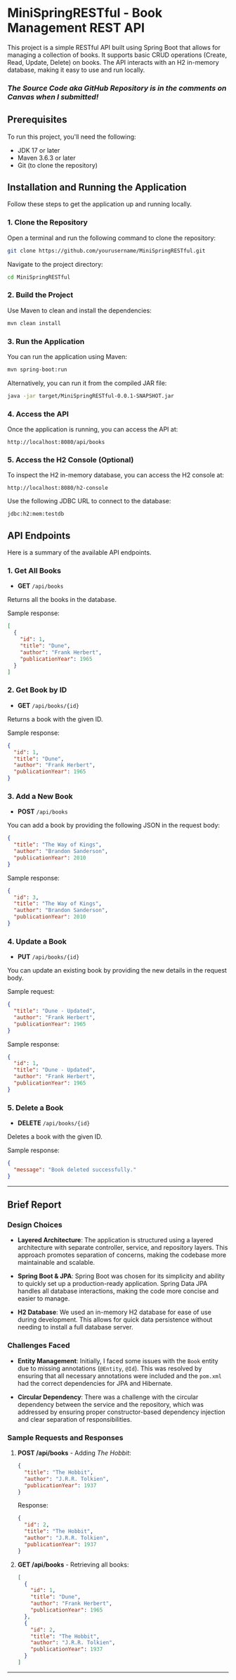
# MiniSpringRESTful - Book Management REST API

This project is a simple RESTful API built using Spring Boot that allows for managing a collection of books. It supports basic CRUD operations (Create, Read, Update, Delete) on books. The API interacts with an H2 in-memory database, making it easy to use and run locally.

### _**The Source Code aka GitHub Repository is in the comments on Canvas when I submitted!**_ 

## Prerequisites

To run this project, you'll need the following:
- JDK 17 or later
- Maven 3.6.3 or later
- Git (to clone the repository)

## Installation and Running the Application

Follow these steps to get the application up and running locally.

### 1. Clone the Repository

Open a terminal and run the following command to clone the repository:

```bash
git clone https://github.com/yourusername/MiniSpringRESTful.git
```

Navigate to the project directory:

```bash
cd MiniSpringRESTful
```

### 2. Build the Project

Use Maven to clean and install the dependencies:

```bash
mvn clean install
```

### 3. Run the Application

You can run the application using Maven:

```bash
mvn spring-boot:run
```

Alternatively, you can run it from the compiled JAR file:

```bash
java -jar target/MiniSpringRESTful-0.0.1-SNAPSHOT.jar
```

### 4. Access the API

Once the application is running, you can access the API at:

```
http://localhost:8080/api/books
```

### 5. Access the H2 Console (Optional)

To inspect the H2 in-memory database, you can access the H2 console at:

```
http://localhost:8080/h2-console
```

Use the following JDBC URL to connect to the database:
```
jdbc:h2:mem:testdb
```

## API Endpoints

Here is a summary of the available API endpoints.

### 1. Get All Books

- **GET** `/api/books`

Returns all the books in the database.

Sample response:
```json
[
  {
    "id": 1,
    "title": "Dune",
    "author": "Frank Herbert",
    "publicationYear": 1965
  }
]
```

### 2. Get Book by ID

- **GET** `/api/books/{id}`

Returns a book with the given ID.

Sample response:
```json
{
  "id": 1,
  "title": "Dune",
  "author": "Frank Herbert",
  "publicationYear": 1965
}
```

### 3. Add a New Book

- **POST** `/api/books`

You can add a book by providing the following JSON in the request body:

```json
{
  "title": "The Way of Kings",
  "author": "Brandon Sanderson",
  "publicationYear": 2010
}
```

Sample response:
```json
{
  "id": 3,
  "title": "The Way of Kings",
  "author": "Brandon Sanderson",
  "publicationYear": 2010
}
```

### 4. Update a Book

- **PUT** `/api/books/{id}`

You can update an existing book by providing the new details in the request body.

Sample request:
```json
{
  "title": "Dune - Updated",
  "author": "Frank Herbert",
  "publicationYear": 1965
}
```

Sample response:
```json
{
  "id": 1,
  "title": "Dune - Updated",
  "author": "Frank Herbert",
  "publicationYear": 1965
}
```

### 5. Delete a Book

- **DELETE** `/api/books/{id}`

Deletes a book with the given ID.

Sample response:
```json
{
  "message": "Book deleted successfully."
}
```

---

## Brief Report

### Design Choices

- **Layered Architecture**: The application is structured using a layered architecture with separate controller, service, and repository layers. This approach promotes separation of concerns, making the codebase more maintainable and scalable.


- **Spring Boot & JPA**: Spring Boot was chosen for its simplicity and ability to quickly set up a production-ready application. Spring Data JPA handles all database interactions, making the code more concise and easier to manage.


- **H2 Database**: We used an in-memory H2 database for ease of use during development. This allows for quick data persistence without needing to install a full database server.

### Challenges Faced

- **Entity Management**: Initially, I faced some issues with the `Book` entity due to missing annotations (`@Entity`, `@Id`). This was resolved by ensuring that all necessary annotations were included and the `pom.xml` had the correct dependencies for JPA and Hibernate.


- **Circular Dependency**: There was a challenge with the circular dependency between the service and the repository, which was addressed by ensuring proper constructor-based dependency injection and clear separation of responsibilities.

### Sample Requests and Responses

1. **POST /api/books** - Adding *The Hobbit*:
   ```json
   {
     "title": "The Hobbit",
     "author": "J.R.R. Tolkien",
     "publicationYear": 1937
   }
   ```

   Response:
   ```json
   {
     "id": 2,
     "title": "The Hobbit",
     "author": "J.R.R. Tolkien",
     "publicationYear": 1937
   }
   ```

2. **GET /api/books** - Retrieving all books:
   ```json
   [
     {
       "id": 1,
       "title": "Dune",
       "author": "Frank Herbert",
       "publicationYear": 1965
     },
     {
       "id": 2,
       "title": "The Hobbit",
       "author": "J.R.R. Tolkien",
       "publicationYear": 1937
     }
   ]
   ```

---
